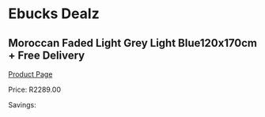 
# Ebucks Dealz
## Moroccan Faded Light Grey Light Blue120x170cm + Free Delivery
[Product Page](https://www.ebucks.com/web/shop/productSelected.do?prodId=1210550876&catId=1209942441)

Price: R2289.00

Savings: 


	